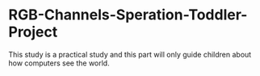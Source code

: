 # RGB-Channels-Speration-Toddler-Project
This study is a practical study and this part will only guide children about how computers see the world.
